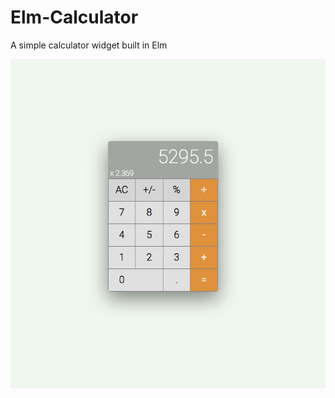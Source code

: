 # Elm-Calculator
A simple calculator widget built in Elm

![Elm-Clock-Screenshot](screenshots/Elm-Calculator-Screenshot.png)
